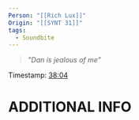 ```yaml
---
Person: "[[Rich Lux]]"
Origin: "[[SYNT 31]]"
tags:
  - Soundbite
---
```

> *"Dan is jealous of me"*

Timestamp: [38:04](https://youtu.be/EebY1rsvEgE?t=2284)

# ADDITIONAL INFO